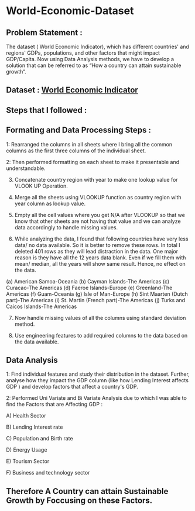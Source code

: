 # World-Economic-Dataset

## Problem Statement :
The dataset ( World Economic Indicator), which has different countries' and regions' GDPs, populations, and other factors that might impact GDP/Capita. Now using Data Analysis methods, we have to develop a solution that can be referred to as “How a country can attain sustainable growth“.

## Dataset : [World Economic Indicator](https://docs.google.com/spreadsheets/d/1JKS-C_gXbFWzj-RreMZ1p92t4mjGoDhf49vQhuYpMlI/edit#gid=1984831915)


## Steps that I followed :

## Formating and Data Processing Steps :

1: Rearranged the columns in all sheets where I bring all the common columns as the first three columns of the individual sheet.

2: Then performed formatting on each sheet to make it presentable and understandable.

3.	Concatenate country region with year to make one lookup value for VLOOK UP Operation.
	
4.	Merge all the sheets using VLOOKUP function as country region with year column as lookup value.
	
5.	Empty all the cell values where you get N/A after VLOOKUP so that we know that other sheets are not having that value and we can analyze data accordingly to handle missing values. 
	
6.	While analyzing the data, I found that following countries have very less data/ no data available. So it is better to remove these rows. In total I deleted 401 rows as they will lead distraction in the data. One major reason is they have all the 12 years data blank. Even if we fill them with mean/ median, all the years will show same result. Hence, no effect on the data. 

(a)	American Samoa-Oceania
(b)	Cayman Islands-The Americas
(c)	Curacao-The Americas
(d)	Faeroe Islands-Europe
(e)	Greenland-The Americas
(f)	Guam-Oceania
(g)	Isle of Man-Europe
(h)	Sint Maarten (Dutch part)-The Americas
(i)	St. Martin (French part)-The Americas
(j)	Turks and Caicos Islands-The Americas

7.	Now handle missing values of all the columns using standard deviation method. 
	
8.	Use engineering features to add required columns to the data based on the data available.

## Data Analysis 

1: Find individual features and study their distribution in the dataset. Further, analyse how they impact the GDP column (like how Lending Interest affects GDP ) and
develop factors that affect a country's GDP.

2: Performed Uni Variate and Bi Variate Analysis due to which I was able to find the Factors that are Affecting GDP :


A) Health Sector

B) Lending Interest rate

C) Population and Birth rate

D) Energy Usage

E) Tourism Sector

F) Business and technology sector 

## Therefore A Country can attain Sustainable Growth by Foccusing on these Factors.
